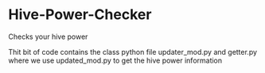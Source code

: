# Hive-Power-Checker
Checks your hive power
 
 Thit bit of code contains the class python file updater_mod.py and getter.py where we use updated_mod.py to get the hive power information


